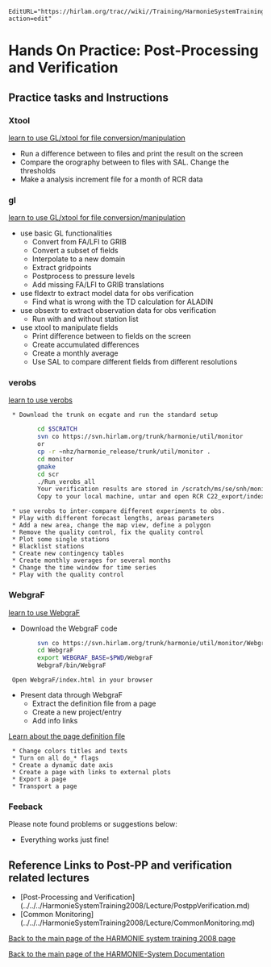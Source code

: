 ```@meta
EditURL="https://hirlam.org/trac//wiki//Training/HarmonieSystemTraining2008/Training/PostppVerification?action=edit"
```

# Hands On Practice: Post-Processing and Verification

## Practice tasks and Instructions


### Xtool

[learn to use GL/xtool for file conversion/manipulation](https://hirlam.org/trac/browser/trunk/harmonie/util/gl/README)
  * Run a difference between to files and print the result on the screen
  * Compare the orography between to files with SAL. Change the thresholds
  * Make a analysis increment file for a month of RCR data

### gl

[learn to use GL/xtool for file conversion/manipulation](https://hirlam.org/trac/browser/trunk/harmonie/util/gl/README)

   * use basic GL functionalities
     * Convert from FA/LFI to GRIB
     * Convert a subset of fields
     * Interpolate to a new domain
     * Extract gridpoints
     * Postprocess to pressure levels
     * Add missing FA/LFI to GRIB translations
   * use fldextr to extract model data for obs verification
     * Find what is wrong with the TD calculation for ALADIN
   * use obsextr to extract observation data for obs verification
     * Run with and without station list
   * use xtool to manipulate fields
     * Print difference between to fields on the screen
     * Create accumulated differences 
     * Create a monthly average
     * Use SAL to compare different fields from different resolutions

### verobs

[learn to use verobs](https://hirlam.org/trac/browser/trunk/harmonie/util/monitor/doc/README_verobs)

     * Download the trunk on ecgate and run the standard setup

```bash
        cd $SCRATCH
        svn co https://svn.hirlam.org/trunk/harmonie/util/monitor
        or 
        cp -r ~nhz/harmonie_release/trunk/util/monitor .
        cd monitor
        gmake
        cd scr
        ./Run_verobs_all
        Your verification results are stored in /scratch/ms/se/snh/monitor/scr/RCR C22_export.tar
        Copy to your local machine, untar and open RCR C22_export/index.html in your browser
```

     * use verobs to inter-compare different experiments to obs.
     * Play with different forecast lengths, areas parameters
     * Add a new area, change the map view, define a polygon
     * Remove the quality control, fix the quality control
     * Plot some single stations
     * Blacklist stations
     * Create new contingency tables
     * Create monthly averages for several months
     * Change the time window for time series
     * Play with the quality control

### WebgraF

[learn to use WebgraF](https://hirlam.org/trac/browser/trunk/harmonie/util/monitor/doc/README_WebgraF)

   * Download the WebgraF code

```bash
        svn co https://svn.hirlam.org/trunk/harmonie/util/monitor/WebgraF
        cd WebgraF
        export WEBGRAF_BASE=$PWD/WebgraF
        WebgraF/bin/WebgraF
```
     
     Open WebgraF/index.html in your browser

   * Present data through WebgraF
     * Extract the definition file from a page
     * Create a new project/entry
     * Add info links

[Learn about the page definition file](https://hirlam.org/trac/browser/trunk/harmonie/util/monitor/WebgraF/src/input.html)

     * Change colors titles and texts
     * Turn on all do_* flags
     * Create a dynamic date axis
     * Create a page with links to external plots 
     * Export a page
     * Transport a page



### Feeback

Please note found problems or suggestions below:

 * Everything works just fine!


## Reference Links to Post-PP and verification related lectures
 * [Post-Processing and Verification] (../../../HarmonieSystemTraining2008/Lecture/PostppVerification.md)
 * [Common Monitoring] (../../../HarmonieSystemTraining2008/Lecture/CommonMonitoring.md)

[ Back to the main page of the HARMONIE system training 2008 page](https://hirlam.org/trac/wiki/HarmonieSystemTraining2008)

[Back to the main page of the HARMONIE-System Documentation](https://hirlam.org/trac/wiki/HarmonieSystemDocumentation)
